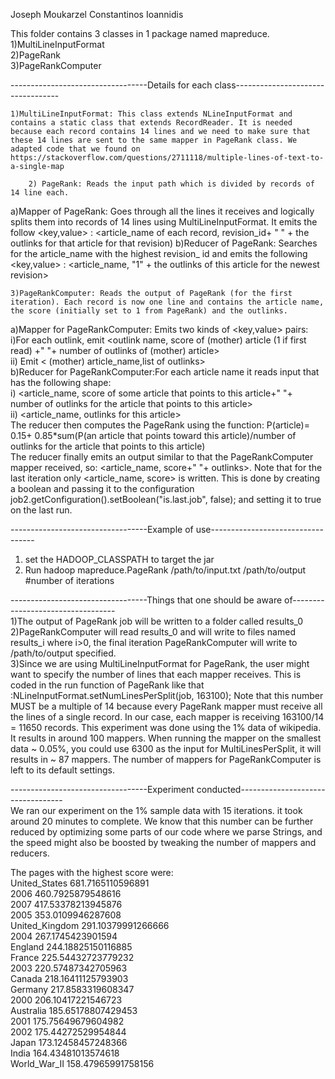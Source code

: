 Joseph Moukarzel
Constantinos Ioannidis

This folder contains 3 classes in 1 package named mapreduce.  
	1)MultiLineInputFormat  
	2)PageRank  
	3)PageRankComputer  
	
----------------------------------Details for each class----------------------------------  

	1)MultiLineInputFormat: This class extends NLineInputFormat and contains a static class that extends RecordReader. It is needed because each record contains 14 lines and we need to make sure that these 14 lines are sent to the same mapper in PageRank class. We adapted code that we found on https://stackoverflow.com/questions/2711118/multiple-lines-of-text-to-a-single-map  
  
        2) PageRank: Reads the input path which is divided by records of 14 line each.
a)Mapper of PageRank: Goes through all the lines it receives and logically splits them into records of 14 lines using MultiLineInputFormat. It emits the follow <key,value> : <article_name of each record, revision_id+ " " + the outlinks for that article for that revision)
b)Reducer of PageRank: Searches for the article_name with the highest revision_ id and emits the following <key,value> : <article_name, "1" + the outlinks of this article for the newest revision>  
  

	3)PageRankComputer: Reads the output of PageRank (for the first iteration). Each record is now one line and contains the article name, the score (initially set to 1 from PageRank) and the outlinks.
a)Mapper for PageRankComputer: Emits two kinds of <key,value> pairs:
				i)For each outlink, emit <outlink name, score of (mother) article (1 if first read) +" "+ number of outlinks of (mother) article>  
				ii) Emit < (mother) article_name,list of outlinks>  
b)Reducer for PageRankComputer:For each article name it reads input that has the following shape:  
			        i) <article_name, score of some article that points to this article+" "+  number of outlinks for the article that points to this article>  
			        ii) <article_name, outlinks for this article>  
The reducer then computes the PageRank using the function: P(article)= 0.15+ 0.85*sum(P(an article that points toward this article)/number of outlinks for the article that points to this article)  
The reducer finally emits an output similar to that the PageRankComputer mapper received, so: <article_name, score+" "+ outlinks>. Note that  for the last iteration only <article_name, score> is written. This is done by creating a boolean and passing it to the configuration job2.getConfiguration().setBoolean("is.last.job", false); and setting it to true on the last run.  

  
----------------------------------Example of use----------------------------------  
1) set the HADOOP_CLASSPATH to target the jar  
2) Run hadoop mapreduce.PageRank /path/to/input.txt /path/to/output #number of iterations  
  


----------------------------------Things that one should be aware of----------------------------------  
1)The output of PageRank job will be written to a folder called results_0  
2)PageRankComputer will read results_0 and will write to files named results_i where i>0, the final iteration PageRankComputer will write to /path/to/output specified.  
3)Since we are using MultiLineInputFormat for PageRank, the user might want to specify the number of lines that each mapper receives. This is coded in the run function of PageRank like that :NLineInputFormat.setNumLinesPerSplit(job, 163100); Note that this number MUST be a multiple of 14 because every PageRank mapper must receive all the lines of a single record. In our case, each mapper is receiving 163100/14 = 11650 records. This experiment was done using the 1% data of wikipedia. It results in around 100 mappers. When running the mapper on the smallest data ~ 0.05%, you could use 6300 as the input for MultiLinesPerSplit, it will results in ~ 87 mappers. The number of mappers for PageRankComputer is left to its default settings.  
  
----------------------------------Experiment conducted----------------------------------  
We ran our experiment on the 1% sample data with 15 iterations. it took around 20 minutes to complete. We know that this number can be further reduced by optimizing some parts of our code where we parse Strings, and the speed might also be boosted by tweaking the number of mappers and reducers.  
  
The pages with the highest score were:  
United_States	681.7165110596891   
2006	460.7925879548616   
2007	417.53378213945876  
2005	353.0109946287608   
United_Kingdom	291.10379991266666   
2004	267.1745423901594  
England	244.18825150116885  
France	225.54432723779232   
2003	220.57487342705963   
Canada	218.16411125793903   
Germany	217.8583319608347  
2000	206.10417221546723  
Australia	185.65178807429453  
2001	175.75649679604982  
2002	175.44272529954844  
Japan	173.12458457248366   
India	164.43481013574618   
World_War_II	158.47965991758156   
 



 
 




